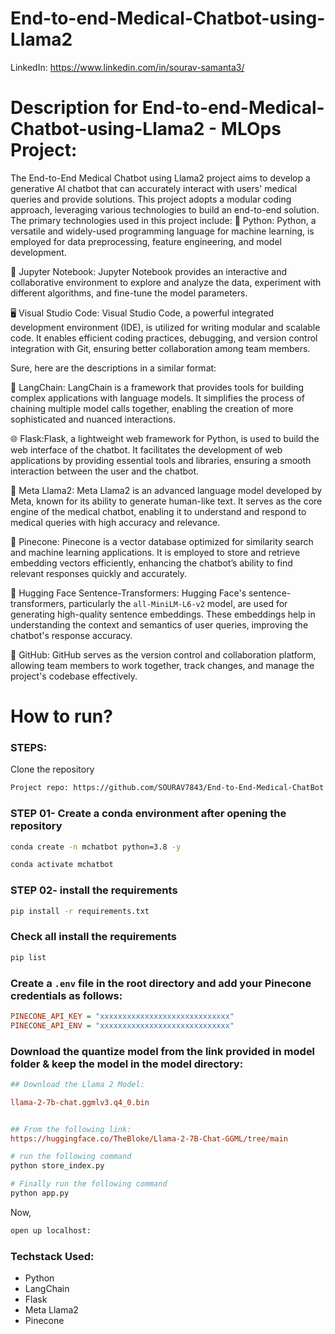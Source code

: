 # End-to-end-Medical-Chatbot-using-Llama2
LinkedIn: https://www.linkedin.com/in/sourav-samanta3/

# Description for  End-to-end-Medical-Chatbot-using-Llama2 - MLOps Project:

The End-to-End Medical Chatbot using Llama2 project aims to develop a generative AI chatbot that can accurately interact with users' medical queries and provide solutions. This project adopts a modular coding approach, leveraging various technologies to build an end-to-end solution. The primary technologies used in this project include:
🐍 Python: Python, a versatile and widely-used programming language for machine learning, is employed for data preprocessing, feature engineering, and model development.

📓 Jupyter Notebook: Jupyter Notebook provides an interactive and collaborative environment to explore and analyze the data, experiment with different algorithms, and fine-tune the model parameters.

🖥️ Visual Studio Code: Visual Studio Code, a powerful integrated development environment (IDE), is utilized for writing modular and scalable code. It enables efficient coding practices, debugging, and version control integration with Git, ensuring better collaboration among team members.

Sure, here are the descriptions in a similar format:

🔗 LangChain: LangChain is a framework that provides tools for building complex applications with language models. It simplifies the process of chaining multiple model calls together, enabling the creation of more sophisticated and nuanced interactions.


🌐 Flask:Flask, a lightweight web framework for Python, is used to build the web interface of the chatbot. It facilitates the development of web applications by providing essential tools and libraries, ensuring a smooth interaction between the user and the chatbot.

🦙 Meta Llama2: Meta Llama2 is an advanced language model developed by Meta, known for its ability to generate human-like text. It serves as the core engine of the medical chatbot, enabling it to understand and respond to medical queries with high accuracy and relevance.

🌲 Pinecone: Pinecone is a vector database optimized for similarity search and machine learning applications. It is employed to store and retrieve embedding vectors efficiently, enhancing the chatbot’s ability to find relevant responses quickly and accurately.

🧠 Hugging Face Sentence-Transformers: Hugging Face's sentence-transformers, particularly the `all-MiniLM-L6-v2` model, are used for generating high-quality sentence embeddings. These embeddings help in understanding the context and semantics of user queries, improving the chatbot's response accuracy.


🐙 GitHub: GitHub serves as the version control and collaboration platform, allowing team members to work together, track changes, and manage the project's codebase effectively.
# How to run?
### STEPS:

Clone the repository

```bash
Project repo: https://github.com/SOURAV7843/End-to-End-Medical-ChatBot
```

### STEP 01- Create a conda environment after opening the repository

```bash
conda create -n mchatbot python=3.8 -y
```

```bash
conda activate mchatbot
```

### STEP 02- install the requirements
```bash
pip install -r requirements.txt
```
###  Check all install the requirements
```bash
pip list
```
### Create a `.env` file in the root directory and add your Pinecone credentials as follows:

```ini
PINECONE_API_KEY = "xxxxxxxxxxxxxxxxxxxxxxxxxxxxx"
PINECONE_API_ENV = "xxxxxxxxxxxxxxxxxxxxxxxxxxxxx"
```


### Download the quantize model from the link provided in model folder & keep the model in the model directory:

```ini
## Download the Llama 2 Model:

llama-2-7b-chat.ggmlv3.q4_0.bin


## From the following link:
https://huggingface.co/TheBloke/Llama-2-7B-Chat-GGML/tree/main
```

```bash
# run the following command
python store_index.py
```

```bash
# Finally run the following command
python app.py
```

Now,
```bash
open up localhost:
```


### Techstack Used:

- Python
- LangChain
- Flask
- Meta Llama2
- Pinecone
